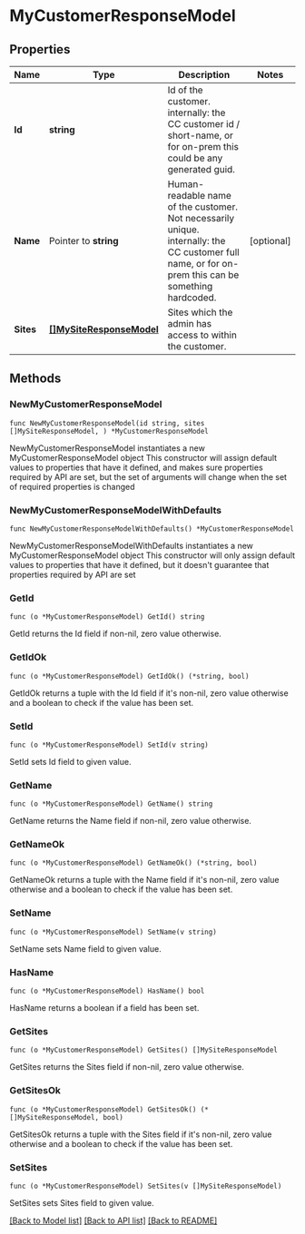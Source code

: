 # MyCustomerResponseModel

## Properties

Name | Type | Description | Notes
------------ | ------------- | ------------- | -------------
**Id** | **string** | Id of the customer. internally: the CC customer id / short-name, or for on-prem this could be any generated guid. | 
**Name** | Pointer to **string** | Human-readable name of the customer.  Not necessarily unique. internally: the CC customer full name, or for on-prem this can be something hardcoded. | [optional] 
**Sites** | [**[]MySiteResponseModel**](MySiteResponseModel.md) | Sites which the admin has access to within the customer. | 

## Methods

### NewMyCustomerResponseModel

`func NewMyCustomerResponseModel(id string, sites []MySiteResponseModel, ) *MyCustomerResponseModel`

NewMyCustomerResponseModel instantiates a new MyCustomerResponseModel object
This constructor will assign default values to properties that have it defined,
and makes sure properties required by API are set, but the set of arguments
will change when the set of required properties is changed

### NewMyCustomerResponseModelWithDefaults

`func NewMyCustomerResponseModelWithDefaults() *MyCustomerResponseModel`

NewMyCustomerResponseModelWithDefaults instantiates a new MyCustomerResponseModel object
This constructor will only assign default values to properties that have it defined,
but it doesn't guarantee that properties required by API are set

### GetId

`func (o *MyCustomerResponseModel) GetId() string`

GetId returns the Id field if non-nil, zero value otherwise.

### GetIdOk

`func (o *MyCustomerResponseModel) GetIdOk() (*string, bool)`

GetIdOk returns a tuple with the Id field if it's non-nil, zero value otherwise
and a boolean to check if the value has been set.

### SetId

`func (o *MyCustomerResponseModel) SetId(v string)`

SetId sets Id field to given value.


### GetName

`func (o *MyCustomerResponseModel) GetName() string`

GetName returns the Name field if non-nil, zero value otherwise.

### GetNameOk

`func (o *MyCustomerResponseModel) GetNameOk() (*string, bool)`

GetNameOk returns a tuple with the Name field if it's non-nil, zero value otherwise
and a boolean to check if the value has been set.

### SetName

`func (o *MyCustomerResponseModel) SetName(v string)`

SetName sets Name field to given value.

### HasName

`func (o *MyCustomerResponseModel) HasName() bool`

HasName returns a boolean if a field has been set.

### GetSites

`func (o *MyCustomerResponseModel) GetSites() []MySiteResponseModel`

GetSites returns the Sites field if non-nil, zero value otherwise.

### GetSitesOk

`func (o *MyCustomerResponseModel) GetSitesOk() (*[]MySiteResponseModel, bool)`

GetSitesOk returns a tuple with the Sites field if it's non-nil, zero value otherwise
and a boolean to check if the value has been set.

### SetSites

`func (o *MyCustomerResponseModel) SetSites(v []MySiteResponseModel)`

SetSites sets Sites field to given value.



[[Back to Model list]](../README.md#documentation-for-models) [[Back to API list]](../README.md#documentation-for-api-endpoints) [[Back to README]](../README.md)


